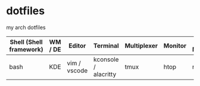 # dotfiles

my arch dotfiles

|Shell (Shell framework)|WM / DE|Editor|Terminal|Multiplexer|Monitor|File Manager|
|----|----|----|----|----|----|----|
|bash|KDE|vim / vscode|kconsole / alacritty|tmux|htop|ranger|
